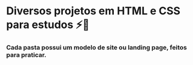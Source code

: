 # Diversos projetos em HTML e CSS para estudos :zap::rabbit2:
### Cada pasta possui um modelo de site ou landing page, feitos para praticar.
